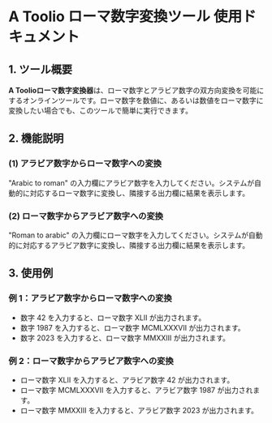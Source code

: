 # A Toolio ローマ数字変換ツール 使用ドキュメント

## 1. ツール概要

**A Toolioローマ数字変換器**は、ローマ数字とアラビア数字の双方向変換を可能にするオンラインツールです。ローマ数字を数値に、あるいは数値をローマ数字に変換したい場合でも、このツールで簡単に実行できます。

## 2. 機能説明

### (1) **アラビア数字からローマ数字への変換**

"Arabic to roman" の入力欄にアラビア数字を入力してください。システムが自動的に対応するローマ数字に変換し、隣接する出力欄に結果を表示します。

### (2) **ローマ数字からアラビア数字への変換**

"Roman to arabic" の入力欄にローマ数字を入力してください。システムが自動的に対応するアラビア数字に変換し、隣接する出力欄に結果を表示します。

## 3. 使用例

### 例 1：アラビア数字からローマ数字への変換

- 数字 42 を入力すると、ローマ数字 XLII が出力されます。
- 数字 1987 を入力すると、ローマ数字 MCMLXXXVII が出力されます。
- 数字 2023 を入力すると、ローマ数字 MMXXIII が出力されます。

### 例 2：ローマ数字からアラビア数字への変換

- ローマ数字 XLII を入力すると、アラビア数字 42 が出力されます。
- ローマ数字 MCMLXXXVII を入力すると、アラビア数字 1987 が出力されます。
- ローマ数字 MMXXIII を入力すると、アラビア数字 2023 が出力されます。